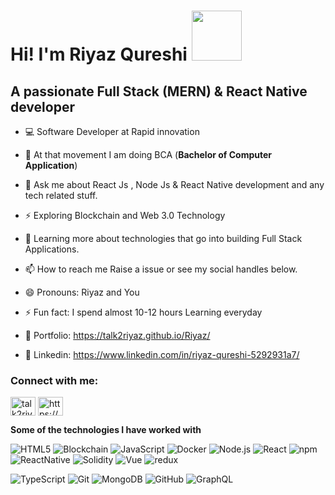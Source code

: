 
# Hi! I'm Riyaz Qureshi <img src="https://github.com/TheDudeThatCode/TheDudeThatCode/blob/master/Assets/Developer.gif" width="80px">
<h2> A passionate Full Stack (MERN) & React Native developer</h2>

- 💻 Software Developer at Rapid innovation 

- 🔭 At that movement I am doing BCA (**Bachelor of Computer Application**) 

- 💬 Ask me about  React Js , Node Js & React Native development and any tech related stuff.

- ⚡ Exploring Blockchain and Web 3.0 Technology

- 🌱 Learning more about technologies that go into building Full Stack Applications.

- 📫 How to reach me Raise a issue or see my social handles below.

- 😄 Pronouns: Riyaz and You

- ⚡ Fun fact: I spend almost 10-12 hours Learning everyday

- 🎨 Portfolio: https://talk2riyaz.github.io/Riyaz/

- 💬 Linkedin: https://www.linkedin.com/in/riyaz-qureshi-5292931a7/



<h3 align="left">Connect with me:</h3>
<p align="left">
<a href="https://talk2riyaz.github.io/Riyaz/" target="blank"><img align="center" src="https://cdn.jsdelivr.net/npm/simple-icons@3.0.1/icons/dev-dot-to.svg" alt="talk2riyaz.github.io/riyaz/" height="30" width="40" /></a>
<a href="https://www.linkedin.com/in/riyaz-qureshi-5292931a7/" target="blank"><img align="center" src="https://cdn.jsdelivr.net/npm/simple-icons@3.0.1/icons/linkedin.svg" alt="https://www.linkedin.com/in/riyaz-qureshi-5292931a7/" height="30" width="40" /></a>
</p>

**Some of the technologies I have worked with**


![HTML5](https://img.shields.io/badge/-HTML5-000000?style=flat&logo=HTML5)
<img alt="Blockchain" src="https://img.shields.io/badge/-Redux-764ABC?style=flat-square&logo=redux&logoColor=white" /> 
![JavaScript](https://img.shields.io/badge/-JavaScript-000000?style=flat&logo=javascript)
<img alt="Docker" src="https://img.shields.io/badge/-Docker-46a2f1?style=flat-square&logo=docker&logoColor=white" />
![Node.js](https://img.shields.io/badge/-Node.js-000000?style=flat&logo=node.js&logoColor=339933)
![React](https://img.shields.io/badge/-React-000000?style=flat&logo=React&logoColor=61DAFB)
<img alt="npm" src="https://img.shields.io/badge/-NPM-CB3837?style=flat-square&logo=npm&logoColor=white" />
![ReactNative](https://img.shields.io/badge/-ReactNative-000000?style=flat&logo=React&logoColor=61DAFB)
<img alt="Solidity" src="https://img.shields.io/badge/-Redux-764ABC?style=flat-square&logo=redux&logoColor=white" /> 
![Vue](https://img.shields.io/badge/-Vue-000000?style=flat&logo=Vue.js&logoColor=1dd1a1)
<img alt="redux" src="https://img.shields.io/badge/-Redux-764ABC?style=flat-square&logo=redux&logoColor=white" /> 




![TypeScript](https://img.shields.io/badge/-TypeScript-000000?style=flat&logo=typescript&logoColor=007ACC)
![Git](https://img.shields.io/badge/-Git-000000?style=flat&logo=git&logoColor=F05032)
 <img alt="MongoDB" src="https://img.shields.io/badge/-MongoDB-13aa52?style=flat-square&logo=mongodb&logoColor=white" />
![GitHub](https://img.shields.io/badge/-GitHub-000000?style=flat&logo=github&logoColor=FFFFFF)
![GraphQL](https://img.shields.io/badge/-GraphQL-000000?style=flat&logo=graphql&logoColor=e84393)


